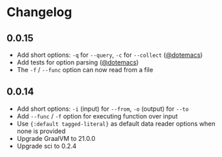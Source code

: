 # Changelog

## 0.0.15

- Add short options: `-q` for `--query`, `-c` for `--collect` ([@dotemacs](https://github.com/dotemacs))
- Add tests for option parsing ([@dotemacs](https://github.com/dotemacs))
- The `-f` / `--func` option can now read from a file

## 0.0.14

- Add short options: `-i` (input) for `--from`, `-o` (output) for `--to`
- Add `--func` / `-f` option for executing function over input
- Use `{:default tagged-literal}` as default data reader options when none is provided
- Upgrade GraalVM to 21.0.0
- Upgrade sci to 0.2.4
